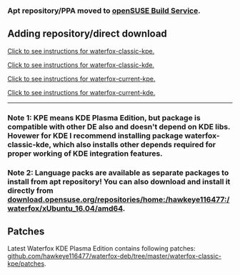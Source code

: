 ### Apt repository/PPA moved to [openSUSE Build Service](https://build.opensuse.org/project/show/home:hawkeye116477:waterfox).

## Adding repository/direct download

[Click to see instructions for waterfox-classic-kpe.](https://software.opensuse.org//download.html?project=home%3Ahawkeye116477%3Awaterfox&package=waterfox-classic-kpe)

[Click to see instructions for waterfox-classic-kde.](https://software.opensuse.org//download.html?project=home%3Ahawkeye116477%3Awaterfox&package=waterfox-classic-kde)

[Click to see instructions for waterfox-current-kpe.](https://software.opensuse.org//download.html?project=home%3Ahawkeye116477%3Awaterfox&package=waterfox-current-kpe)

[Click to see instructions for waterfox-current-kde.](https://software.opensuse.org//download.html?project=home%3Ahawkeye116477%3Awaterfox&package=waterfox-current-kde)

------
### Note 1: KPE means KDE Plasma Edition, but package is compatible with other DE also and doesn't depend on KDE libs. Hovewer for KDE I recommend installing package waterfox-classic-kde, which also installs other depends required for proper working of KDE integration features.

### Note 2: Language packs are available as separate packages to install from apt repository! You can also download and install it directly from [download.opensuse.org/repositories/home:/hawkeye116477:/waterfox/xUbuntu_16.04/amd64](https://download.opensuse.org/repositories/home:/hawkeye116477:/waterfox/xUbuntu_16.04/amd64).

## Patches
Latest Waterfox KDE Plasma Edition contains following patches: [github.com/hawkeye116477/waterfox-deb/tree/master/waterfox-classic-kpe/patches](https://github.com/hawkeye116477/waterfox-deb/tree/master/waterfox-classic-kpe/patches).
